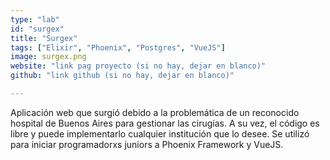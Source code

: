 ```yaml
---
type: "lab"
id: "surgex"
title: "Surgex"
tags: ["Elixir", "Phoenix", "Postgres", "VueJS"]
image: surgex.png
website: "link pag proyecto (si no hay, dejar en blanco)"
github: "link github (si no hay, dejar en blanco)"

---
```


Aplicación web que surgió debido a la problemática de un reconocido hospital de Buenos Aires para gestionar las cirugías. A su vez, el código es libre y puede implementarlo cualquier institución que lo desee.
Se utilizó para iniciar programadorxs juniors a Phoenix Framework y VueJS.